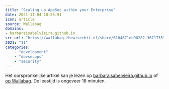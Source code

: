 ```yaml
---
title: "Scaling up AppSec within your Enterprise"
date: 2021-11-04 18:55:51
icon: article
source: Wallabag
domains:
- barbaraisabelvieira.github.io
src_url: "https://wallabag.thewiserbit.nl/share/6184671eb98282.36717353"
2021: "11"
categories:
    - "development"
    - "devsecops"
    - "security"
---
```

Het oorspronkelijke artikel kan je lezen op [barbaraisabelvieira.github.io](https://barbaraisabelvieira.github.io/blogposts/security/software/devops/devsecops/2021/11/02/scaling-up-appsec.html) of [op Wallabag](https://wallabag.thewiserbit.nl/share/6184671eb98282.36717353). De leestijd is ongeveer 18 minuten.
